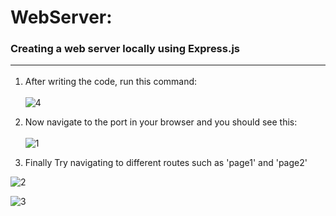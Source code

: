 # WebServer:
### Creating a web server locally using Express.js <br>  <hr>
1) After writing the code, run this command:  <br> <br>
![4](https://github.com/usememos/memos/assets/108004846/ae46c065-3cf6-4406-9deb-02064d9bd4f3)  <br>

2) Now navigate to the port in your browser and you should see this:<br> <br>
![1](https://github.com/usememos/memos/assets/108004846/b6c7cb6e-94dd-43bd-a1af-aadde3784f41)   <br>

3) Finally Try navigating to different routes such as 'page1' and 'page2'  <br>

![2](https://github.com/usememos/memos/assets/108004846/472bb414-553a-4b30-841a-ae747e701532) <br>

![3](https://github.com/usememos/memos/assets/108004846/916fabf9-8ac0-4b5e-9236-d2d7616abcf4)


